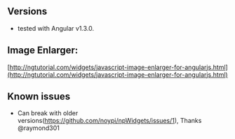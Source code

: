 ## Versions
- tested with Angular v1.3.0.

## Image Enlarger:

[http://ngtutorial.com/widgets/javascript-image-enlarger-for-angularjs.html](http://ngtutorial.com/widgets/javascript-image-enlarger-for-angularjs.html)


## Known issues
- Can break with older versions(https://github.com/noypi/npWidgets/issues/1), 
  Thanks @raymond301
